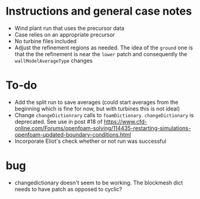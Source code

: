 # Instructions and general case notes

- Wind plant run that uses the precursor data
- Case relies on an appropriate precursor
- No turbine files included
- Adjust the refinement regions as needed. The idea of the `ground` one is that the the refinement is near the `lower` patch and consequently the `wallModelAverageType` changes


# To-do

- Add the split run to save averages (could start averages from the beginning which is fine for now, but with turbines this is not ideal)
- Change `changeDictionrary` calls to `foamDictionary`. `changeDictionary` is deprecated. See use in post #18 of https://www.cfd-online.com/Forums/openfoam-solving/114435-restarting-simulations-openfoam-updated-boundary-conditions.html
- Incorporate Eliot's check whether or not run was successful

# bug

- changedictionary doesn't seem to be working. The blockmesh dict needs to have patch as opposed to cyclic?
